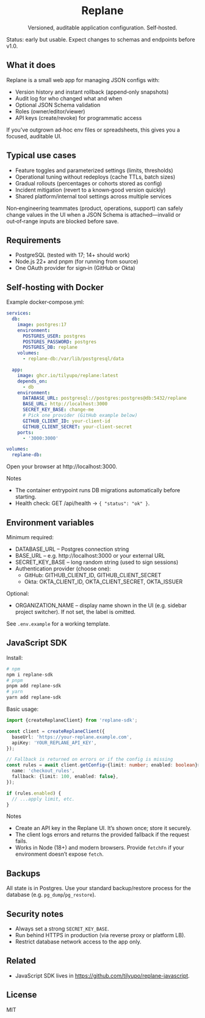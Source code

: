 <div align="center">

# Replane

Versioned, auditable application configuration. Self‑hosted.

</div>

Status: early but usable. Expect changes to schemas and endpoints before v1.0.

## What it does

Replane is a small web app for managing JSON configs with:

- Version history and instant rollback (append‑only snapshots)
- Audit log for who changed what and when
- Optional JSON Schema validation
- Roles (owner/editor/viewer)
- API keys (create/revoke) for programmatic access

If you’ve outgrown ad‑hoc env files or spreadsheets, this gives you a focused, auditable UI.

## Typical use cases

- Feature toggles and parameterized settings (limits, thresholds)
- Operational tuning without redeploys (cache TTLs, batch sizes)
- Gradual rollouts (percentages or cohorts stored as config)
- Incident mitigation (revert to a known‑good version quickly)
- Shared platform/internal tool settings across multiple services

Non‑engineering teammates (product, operations, support) can safely change values in the UI when a JSON Schema is attached—invalid or out‑of‑range inputs are blocked before save.

## Requirements

- PostgreSQL (tested with 17; 14+ should work)
- Node.js 22+ and pnpm (for running from source)
- One OAuth provider for sign‑in (GitHub or Okta)

## Self‑hosting with Docker

Example docker‑compose.yml:

```yaml
services:
  db:
    image: postgres:17
    environment:
      POSTGRES_USER: postgres
      POSTGRES_PASSWORD: postgres
      POSTGRES_DB: replane
    volumes:
      - replane-db:/var/lib/postgresql/data

  app:
    image: ghcr.io/tilyupo/replane:latest
    depends_on:
      - db
    environment:
      DATABASE_URL: postgresql://postgres:postgres@db:5432/replane
      BASE_URL: http://localhost:3000
      SECRET_KEY_BASE: change-me
      # Pick one provider (GitHub example below)
      GITHUB_CLIENT_ID: your-client-id
      GITHUB_CLIENT_SECRET: your-client-secret
    ports:
      - '3000:3000'

volumes:
  replane-db:
```

Open your browser at http://localhost:3000.

Notes

- The container entrypoint runs DB migrations automatically before starting.
- Health check: GET /api/health → `{ "status": "ok" }`.

## Environment variables

Minimum required:

- DATABASE_URL – Postgres connection string
- BASE_URL – e.g. http://localhost:3000 or your external URL
- SECRET_KEY_BASE – long random string (used to sign sessions)
- Authentication provider (choose one):
  - GitHub: GITHUB_CLIENT_ID, GITHUB_CLIENT_SECRET
  - Okta: OKTA_CLIENT_ID, OKTA_CLIENT_SECRET, OKTA_ISSUER

Optional:

- ORGANIZATION_NAME – display name shown in the UI (e.g. sidebar project switcher). If not set, the label is omitted.

See `.env.example` for a working template.

## JavaScript SDK

Install:

```bash
# npm
npm i replane-sdk
# pnpm
pnpm add replane-sdk
# yarn
yarn add replane-sdk
```

Basic usage:

```ts
import {createReplaneClient} from 'replane-sdk';

const client = createReplaneClient({
  baseUrl: 'https://your-replane.example.com',
  apiKey: 'YOUR_REPLANE_API_KEY',
});

// Fallback is returned on errors or if the config is missing
const rules = await client.getConfig<{limit: number; enabled: boolean}>({
  name: 'checkout_rules',
  fallback: {limit: 100, enabled: false},
});

if (rules.enabled) {
  // ...apply limit, etc.
}
```

Notes

- Create an API key in the Replane UI. It’s shown once; store it securely.
- The client logs errors and returns the provided fallback if the request fails.
- Works in Node (18+) and modern browsers. Provide `fetchFn` if your environment doesn’t expose `fetch`.

## Backups

All state is in Postgres. Use your standard backup/restore process for the database (e.g. `pg_dump`/`pg_restore`).

## Security notes

- Always set a strong `SECRET_KEY_BASE`.
- Run behind HTTPS in production (via reverse proxy or platform LB).
- Restrict database network access to the app only.

## Related

- JavaScript SDK lives in https://github.com/tilyupo/replane-javascript.

## License

MIT
